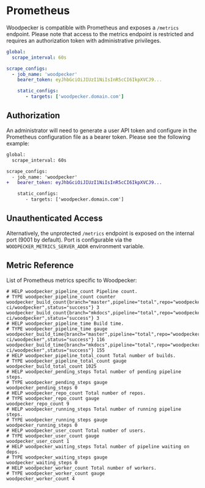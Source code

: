 # Prometheus

Woodpecker is compatible with Prometheus and exposes a `/metrics` endpoint. Please note that access to the metrics endpoint is restricted and requires an authorization token with administrative privileges.

```yaml
global:
  scrape_interval: 60s

scrape_configs:
  - job_name: 'woodpecker'
    bearer_token: eyJhbGciOiJIUzI1NiIsInR5cCI6IkpXVCJ9...

    static_configs:
       - targets: ['woodpecker.domain.com']
```

## Authorization

An administrator will need to generate a user API token and configure in the Prometheus configuration file as a bearer token. Please see the following example:

```diff
global:
  scrape_interval: 60s

scrape_configs:
  - job_name: 'woodpecker'
+   bearer_token: eyJhbGciOiJIUzI1NiIsInR5cCI6IkpXVCJ9...

    static_configs:
       - targets: ['woodpecker.domain.com']
```

## Unauthenticated Access

Alternatively, the unprotected `/metrics` endpoint is exposed on the internal port (9001 by default). Port is configurable via the `WOODPECKER_METRICS_SERVER_ADDR` environment variable.

## Metric Reference

List of Prometheus metrics specific to Woodpecker:

```
# HELP woodpecker_pipeline_count Pipeline count.
# TYPE woodpecker_pipeline_count counter
woodpecker_build_count{branch="master",pipeline="total",repo="woodpecker-ci/woodpecker",status="success"} 3
woodpecker_build_count{branch="mkdocs",pipeline="total",repo="woodpecker-ci/woodpecker",status="success"} 3
# HELP woodpecker_pipeline_time Build time.
# TYPE woodpecker_pipeline_time gauge
woodpecker_build_time{branch="master",pipeline="total",repo="woodpecker-ci/woodpecker",status="success"} 116
woodpecker_build_time{branch="mkdocs",pipeline="total",repo="woodpecker-ci/woodpecker",status="success"} 155
# HELP woodpecker_pipeline_total_count Total number of builds.
# TYPE woodpecker_pipeline_total_count gauge
woodpecker_build_total_count 1025
# HELP woodpecker_pending_steps Total number of pending pipeline steps.
# TYPE woodpecker_pending_steps gauge
woodpecker_pending_steps 0
# HELP woodpecker_repo_count Total number of repos.
# TYPE woodpecker_repo_count gauge
woodpecker_repo_count 9
# HELP woodpecker_running_steps Total number of running pipeline steps.
# TYPE woodpecker_running_steps gauge
woodpecker_running_steps 0
# HELP woodpecker_user_count Total number of users.
# TYPE woodpecker_user_count gauge
woodpecker_user_count 1
# HELP woodpecker_waiting_steps Total number of pipeline waiting on deps.
# TYPE woodpecker_waiting_steps gauge
woodpecker_waiting_steps 0
# HELP woodpecker_worker_count Total number of workers.
# TYPE woodpecker_worker_count gauge
woodpecker_worker_count 4
```
